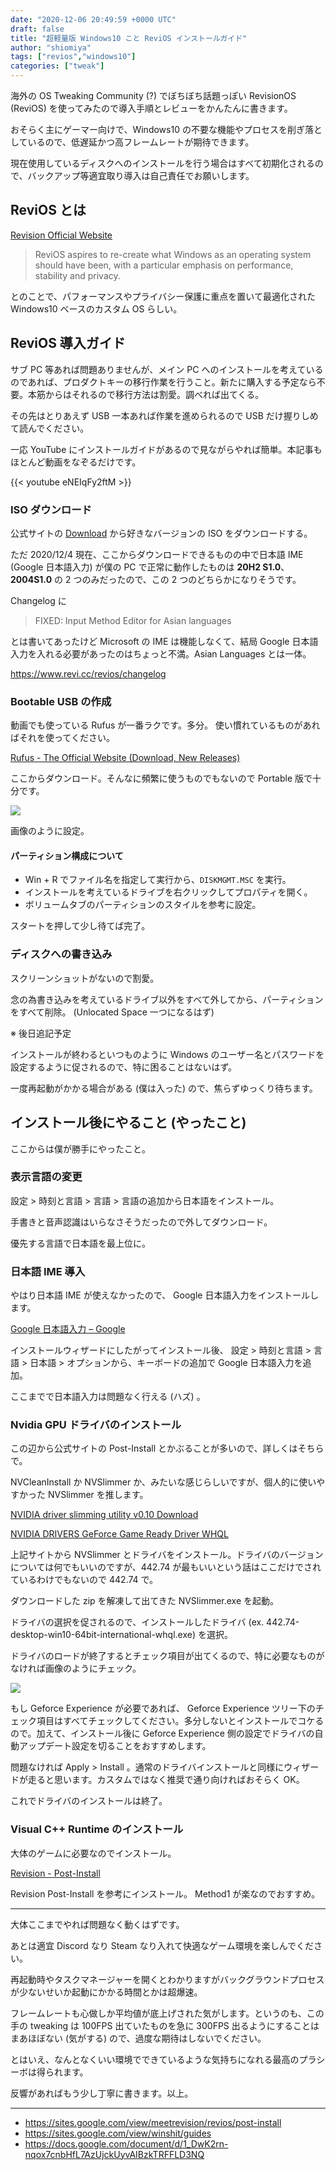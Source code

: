 ```yaml
---
date: "2020-12-06 20:49:59 +0000 UTC"
draft: false
title: "超軽量版 Windows10 こと ReviOS インストールガイド"
author: "shiomiya"
tags: ["revios","windows10"]
categories: ["tweak"]
---
```


海外の OS Tweaking Community (?) でぼちぼち話題っぽい RevisionOS (ReviOS) を使ってみたので導入手順とレビューをかんたんに書きます。

おそらく主にゲーマー向けで、Windows10 の不要な機能やプロセスを削ぎ落としているので、低遅延かつ高フレームレートが期待できます。

現在使用しているディスクへのインストールを行う場合はすべて初期化されるので、バックアップ等適宜取り導入は自己責任でお願いします。

## ReviOS とは

[Revision Official Website](https://www.revi.cc/)

> ReviOS aspires to re-create what Windows as an operating system should have been, with a particular emphasis on performance, stability and privacy.

とのことで、パフォーマンスやプライバシー保護に重点を置いて最適化された Windows10 ベースのカスタム OS らしい。

## ReviOS 導入ガイド

サブ PC 等あれば問題ありませんが、メイン PC へのインストールを考えているのであれば、プロダクトキーの移行作業を行うこと。新たに購入する予定なら不要。本筋からはそれるので移行方法は割愛。調べれば出てくる。

その先はとりあえず USB 一本あれば作業を進められるので USB だけ握りしめて読んでください。

一応 YouTube にインストールガイドがあるので見ながらやれば簡単。本記事もほとんど動画をなぞるだけです。

{{< youtube eNEIqFy2ftM >}}

### ISO ダウンロード

公式サイトの [Download](https://www.revi.cc/revios/download) から好きなバージョンの ISO をダウンロードする。

ただ 2020/12/4 現在、ここからダウンロードできるものの中で日本語 IME (Google 日本語入力) が僕の PC で正常に動作したものは **20H2 S1.0**、 **2004S1.0** の 2 つのみだったので、この 2 つのどちらかになりそうです。

Changelog に

>FIXED: Input Method Editor for Asian languages

とは書いてあったけど Microsoft の IME は機能しなくて、結局 Google 日本語入力を入れる必要があったのはちょっと不満。Asian Languages とは一体。

https://www.revi.cc/revios/changelog

### Bootable USB の作成

動画でも使っている Rufus が一番ラクです。多分。
使い慣れているものがあればそれを使ってください。

[Rufus - The Official Website (Download, New Releases)](https://rufus.ie/)

ここからダウンロード。そんなに頻繁に使うものでもないので Portable 版で十分です。

![](image1.png)

画像のように設定。

#### パーティション構成について

- Win + R でファイル名を指定して実行から、`DISKMGMT.MSC` を実行。
- インストールを考えているドライブを右クリックしてプロパティを開く。
- ボリュームタブのパーティションのスタイルを参考に設定。

スタートを押して少し待てば完了。

### ディスクへの書き込み

スクリーンショットがないので割愛。

念の為書き込みを考えているドライブ以外をすべて外してから、パーティションをすべて削除。 (Unlocated Space 一つになるはず)

※ 後日追記予定

インストールが終わるといつものように Windows のユーザー名とパスワードを設定するように促されるので、特に困ることはないはず。

一度再起動がかかる場合がある (僕は入った) ので、焦らずゆっくり待ちます。

## インストール後にやること (やったこと)

ここからは僕が勝手にやったこと。

### 表示言語の変更

設定 > 時刻と言語 > 言語 > 言語の追加から日本語をインストール。

手書きと音声認識はいらなさそうだったので外してダウンロード。

優先する言語で日本語を最上位に。

### 日本語 IME 導入

やはり日本語 IME が使えなかったので、 Google 日本語入力をインストールします。

[Google 日本語入力 – Google](https://www.google.co.jp/ime/)

インストールウィザードにしたがってインストール後、 設定 > 時刻と言語 > 言語 > 日本語 > オプションから、キーボードの追加で Google 日本語入力を追加。

ここまでで日本語入力は問題なく行える (ハズ) 。

### Nvidia GPU ドライバのインストール

この辺から公式サイトの Post-Install とかぶることが多いので、詳しくはそちらで。

NVCleanInstall か NVSlimmer か、みたいな感じらしいですが、個人的に使いやすかった NVSlimmer を推します。

[NVIDIA driver slimming utility v0.10 Download](https://www.guru3d.com/files-get/nvidia-driver-slimming-utility,2.html)

[NVIDIA DRIVERS GeForce Game Ready Driver WHQL](https://www.nvidia.com/download/driverResults.aspx/158756/en-us)

上記サイトから NVSlimmer とドライバをインストール。ドライバのバージョンについては何でもいいのですが、442.74 が最もいいという話はここだけでされているわけでもないので 442.74 で。

ダウンロードした zip を解凍して出てきた NVSlimmer.exe を起動。

ドライバの選択を促されるので、インストールしたドライバ (ex. 442.74-desktop-win10-64bit-international-whql.exe) を選択。

ドライバのロードが終了するとチェック項目が出てくるので、特に必要なものがなければ画像のようにチェック。

![](image2.png)

もし Geforce Experience が必要であれば、 Geforce Experience ツリー下のチェック項目はすべてチェックしてください。多分しないとインストールでコケるので。加えて、インストール後に Geforce Experience 側の設定でドライバの自動アップデート設定を切ることをおすすめします。

問題なければ Apply > Install 。通常のドライバインストールと同様にウィザードが走ると思います。カスタムではなく推奨で通り向ければおそらく OK。

これでドライバのインストールは終了。

### Visual C++ Runtime のインストール

大体のゲームに必要なのでインストール。

[Revision - Post-Install](https://sites.google.com/view/meetrevision/revios/post-install#h.p_-aHIalM_nOwU)

Revision Post-Install を参考にインストール。 Method1 が楽なのでおすすめ。

---

大体ここまでやれば問題なく動くはずです。

あとは適宜 Discord なり Steam なり入れて快適なゲーム環境を楽しんでください。

再起動時やタスクマネージャーを開くとわかりますがバックグラウンドプロセスが少ないせいか起動にかかる時間とかは超爆速。

フレームレートも心做しか平均値が底上げされた気がします。というのも、この手の tweaking は 100FPS 出ていたものを急に 300FPS 出るようにすることはまあほぼない (気がする) ので、過度な期待はしないでください。

とはいえ、なんとなくいい環境でできているような気持ちになれる最高のプラシーボは得られます。

反響があればもう少し丁寧に書きます。以上。

---

- https://sites.google.com/view/meetrevision/revios/post-install
- https://sites.google.com/view/winshit/guides
- https://docs.google.com/document/d/1_DwK2rn-nqox7cnbHfL7AzUjckUyvAIBzkTRFFLD3NQ

